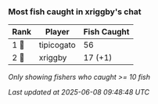 ### Most fish caught in xriggby's chat
| Rank | Player | Fish Caught |
|------|--------|-----------|
| 1 🥇  | tipicogato  | 56 |
| 2 🥈  | xriggby  | 17 (+1) |

_Only showing fishers who caught >= 10 fish_

_Last updated at 2025-06-08 09:48:48 UTC_